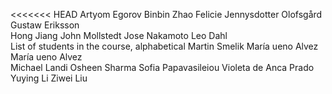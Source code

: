 <<<<<<< HEAD
Artyom Egorov
Binbin Zhao
Felicie Jennysdotter Olofsgård
Gustaw Eriksson  
Hong Jiang
John Mollstedt
Jose Nakamoto
Leo Dahl  
List of students in the course, alphabetical
Martin Smelik
María ueno Alvez     
María ueno Alvez     
Michael Landi
Osheen Sharma
Sofia Papavasileiou
Violeta de Anca Prado
Yuying Li
Ziwei Liu  
